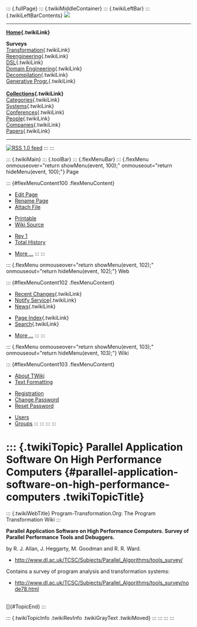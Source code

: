 ::: {.fullPage}
::: {.twikiMiddleContainer}
::: {.twikiLeftBar}
::: {.twikiLeftBarContents}
![](../pub/transformation.gif)

------------------------------------------------------------------------

**[Home](WebHome){.twikiLink}**

**Surveys**\
[Transformation](ProgramTransformation){.twikiLink}\
[Reengineering](ReengineeringWiki){.twikiLink}\
[DSL](DomainSpecificLanguages){.twikiLink}\
[Domain Engineering](DomainEngineering){.twikiLink}\
[Decompilation](DeCompilation){.twikiLink}\
[Generative Progr.](GenerativeProgrammingWiki){.twikiLink}\
\
**[Collections](CategoryCollection){.twikiLink}**\
[Categories](CategoryCategory){.twikiLink}\
[Systems](TransformationSystems){.twikiLink}\
[Conferences](TransformationConferences){.twikiLink}\
[People](TransformationPeople){.twikiLink}\
[Companies](TransformationCompanies){.twikiLink}\
[Papers](CategoryPaper){.twikiLink}

------------------------------------------------------------------------

[![](../pub/rss.gif "RSS 1.0 feed")](WebRss@skin=rss)
:::
:::

::: {.twikiMain}
::: {.toolBar}
::: {.flexMenuBar}
::: {.flexMenu onmouseover="return showMenu(event, 100);" onmouseout="return hideMenu(event, 100);"}
Page

::: {#flexMenuContent100 .flexMenuContent}
-   [Edit
    Page](http://www.program-transformation.org/edit/Transform/ParallelApplicationSoftwareOnHighPerformanceComputers?t=1536826532)
-   [Rename
    Page](http://www.program-transformation.org/rename/Transform/ParallelApplicationSoftwareOnHighPerformanceComputers)
-   [Attach
    File](http://www.program-transformation.org/attach/Transform/ParallelApplicationSoftwareOnHighPerformanceComputers)

<!-- -->

-   [Printable](http://www.program-transformation.org/view/Transform/ParallelApplicationSoftwareOnHighPerformanceComputers?skin=print.pattern)
-   [Wiki
    Source](http://www.program-transformation.org/view/Transform/ParallelApplicationSoftwareOnHighPerformanceComputers?skin=text&raw=on&contenttype=text/plain)

<!-- -->

-   [Rev
    1](http://www.program-transformation.org/view/Transform/ParallelApplicationSoftwareOnHighPerformanceComputers?rev=1.1)
-   [Total
    History](http://www.program-transformation.org/rdiff/Transform/ParallelApplicationSoftwareOnHighPerformanceComputers)

<!-- -->

-   [More
    \...](http://www.program-transformation.org/oops/Transform/ParallelApplicationSoftwareOnHighPerformanceComputers?template=oopsmore&param1=1.1&param2=1.1)
:::
:::

::: {.flexMenu onmouseover="return showMenu(event, 102);" onmouseout="return hideMenu(event, 102);"}
Web

::: {#flexMenuContent102 .flexMenuContent}
-   [Recent Changes](WebChanges){.twikiLink}
-   [Notify Service](WebNotify){.twikiLink}
-   [News](WebNews){.twikiLink}

<!-- -->

-   [Page Index](WebIndex){.twikiLink}
-   [Search](WebSearch){.twikiLink}

<!-- -->

-   [More
    \...](http://www.program-transformation.org/oops/Transform/ParallelApplicationSoftwareOnHighPerformanceComputers?template=oopsmore&param1=1.1&param2=1.1)
:::
:::

::: {.flexMenu onmouseover="return showMenu(event, 103);" onmouseout="return hideMenu(event, 103);"}
Wiki

::: {#flexMenuContent103 .flexMenuContent}
-   [About
    TWiki](http://www.program-transformation.org/view/TWiki/WebHome)
-   [Text
    Formatting](http://www.program-transformation.org/view/TWiki/TextFormattingRules)

<!-- -->

-   [Registration](http://www.program-transformation.org/view/TWiki/TWikiRegistration)
-   [Change
    Password](http://www.program-transformation.org/view/TWiki/ChangePassword)
-   [Reset
    Password](http://www.program-transformation.org/view/TWiki/ResetPassword)

<!-- -->

-   [Users](http://www.program-transformation.org/view/Main/TWikiUsers)
-   [Groups](http://www.program-transformation.org/view/Main/TWikiGroups)
:::
:::
:::
:::

::: {.twikiTopic}
Parallel Application Software On High Performance Computers {#parallel-application-software-on-high-performance-computers .twikiTopicTitle}
===========================================================

::: {.twikiWebTitle}
Program-Transformation.Org: The Program Transformation Wiki
:::

**Parallel Application Software on High Performance Computers. Survey of
Parallel Performance Tools and Debuggers.**

by R. J. Allan, J. Heggarty, M. Goodman and R. R. Ward.

-   <http://www.dl.ac.uk/TCSC/Subjects/Parallel_Algorithms/tools_survey/>

Contains a survey of program analysis and transformation systems:

-   <http://www.dl.ac.uk/TCSC/Subjects/Parallel_Algorithms/tools_survey/node78.html>

\
[]{#TopicEnd}
:::

::: {.twikiTopicInfo .twikiRevInfo .twikiGrayText .twikiMoved}
:::
:::
:::
:::
